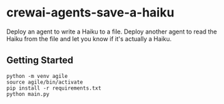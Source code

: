 # crewai-agents-save-a-haiku

Deploy an agent to write a Haiku to a file.
Deploy another agent to read the Haiku from the file and let you know if it's actually a Haiku.

## Getting Started

```
python -m venv agile
source agile/bin/activate
pip install -r requirements.txt
python main.py
```
